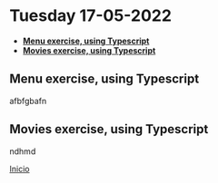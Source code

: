 # Tuesday 17-05-2022

<ul>
  <li><a href="#menu"><strong>Menu exercise, using Typescript</strong></a></li>
  <li><a href="#movie"><strong>Movies exercise, using Typescript</strong></a></li>
</ul>

<a name="menu"></a>

## Menu exercise, using Typescript
  
afbfgbafn

## Movies exercise, using Typescript
  
ndhmd



<a href="../README.md">Inicio</a>